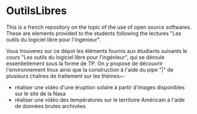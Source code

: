 # OutilsLibres

This is a french repository on the topic of the use of open source softwares. These are elements provided to the students following the lectures "Les outils du logiciel libre pour l'ingénieur".

Vous trouverez sur ce dépot les éléments fournis aux étudiants suivants le cours "Les outils du logiciel libre pour l'ingénieur", qui se déroule essentiellement sous la forme de TP. On y propose de découvrir l'environnement linux ainsi que la construction à l'aide du pipe "|" de plusieurs chaînes de traitement sur les thèmes~:
- réaliser une vidéo d'une éruption solaire à partir d'images disponibles sur le site de la Nasa
- réaliser une vidéo des températures sur le territoire Américain à l'aide de données brutes archivées


